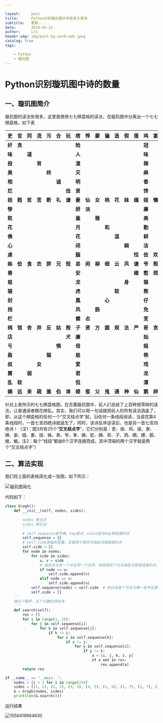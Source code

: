 ```yaml
---

layout:     post
title:      Python识别璇玑图中共有多少首诗
subtitle:   更新.....
date:       2019-05-21
author:     Lcs
header-img: img/post-bg-ios9-web.jpeg
catalog: true
tags:

    - Python
    - 璇玑图
---
```


# Python识别璇玑图中诗的数量

## 一、璇玑图简介

璇玑图的读法有很多，这里我使用七七棋盘格的读法，在璇玑图中分离出一个七七棋盘格，如下表

| **吏** | **官** | **同** | **流** | **污** | **合** | **玩** | **痞** | **悍** | **蒙** | **骗** | **造** | **假** | **蛋** | **鸡** | **宴** | **请** | **客** | **友** | **朋** | **远** | **戚** | **偏** | **正** | **反** | **拨** | **乱** | **冤** | **隶** |
| ------ | ------ | ------ | ------ | ------ | ------ | ------ | ------ | ------ | ------ | ------ | ------ | ------ | ------ | ------ | ------ | ------ | ------ | ------ | ------ | ------ | ------ | ------ | ------ | ------ | ------ | ------ | ------ | ------ |
| **奸** | **贪** |        |        |        |        |        | **险** |        |        |        |        |        |        | **冠** |        |        |        |        |        |        | **眷** |        |        |        |        |        | **阉** | **佃** |
| **味** |        | **道** |        |        |        |        | **人** |        |        |        |        |        |        | **味** |        |        |        |        |        |        | **爱** |        |        |        |        | **公** |        | **荒** |
| **投** |        |        | **背** |        |        |        | **渣** |        |        |        |        |        |        | **辣** |        |        |        |        |        |        | **宠** |        |        |        | **猪** |        |        | **田** |
| **臭** |        |        |        | **终** |        |        | **灭** |        |        |        |        |        |        | **麻** |        |        |        |        |        |        | **姬** |        |        | **汗** |        |        |        | **地** |
| **相** |        |        |        |        | **诚** |        | **明** |        |        |        |        |        |        | **香** |        |        |        |        |        |        | **美** |        | **血** |        |        |        |        | **天** |
| **烂** |        |        |        |        |        | **俭** | **贤** |        |        |        |        |        |        | **馋** |        |        |        |        |        |        | **甜** | **粘** |        |        |        |        |        | **寒** |
| **妓** | **贱** | **贫** | **苦** | **断** | **礼** | **谦** | **妻** | **仙** | **女** | **桃** | **花** | **妹** | **嫣** | **姐** | **懒** | **惰** | **猪** | **狗** | **低** | **贱** | **妾** | **酸** | **流** | **泪** | **目** | **满** | **惨** | **婢** |
| **惨** |        |        |        |        |        |        | **妍** | **淡** |        |        |        |        |        | **廉** |        |        |        |        |        | **奸** | **艳** |        |        |        |        |        |        | **难** |
| **败** |        |        |        |        |        |        | **羞** |        | **雅** |        |        |        |        | **美** |        |        |        |        | **猴** |        | **心** |        |        |        |        |        |        | **家** |
| **花** |        |        |        |        |        |        | **月** |        |        | **和** |        |        |        | **勤** |        |        |        | **狐** |        |        | **嘴** |        |        |        |        |        |        | **破** |
| **佛** |        |        |        |        |        |        | **花** |        |        |        | **温** |        |        | **耕** |        |        | **鬼** |        |        |        | **手** |        |        |        |        |        |        | **颜** |
| **心** |        |        |        |        |        |        | **闭** |        |        |        |        | **娴** |        | **洁** |        | **神** |        |        |        |        | **眼** |        |        |        |        |        |        | **抢** |
| **虔** |        |        |        |        |        |        | **腼** |        |        |        |        |        | **恬** | **俭** | **欢** |        |        |        |        |        | **馋** |        |        |        |        |        |        | **欢** |
| **姊** | **俭** | **食** | **衣** | **胖** | **兄** | **短** | **弟** | **闲** | **柳** | **细** | **云** | **风** | **谦** | **爷** | **叛** | **雷** | **鸣** | **闪** | **电** | **悍** | **爹** | **严** | **管** | **制** | **规** | **家** | **善** | **娣** |
| **善** |        |        |        |        |        |        | **安** |        |        |        |        |        | **瘫** | **憨** | **烦** |        |        |        |        |        | **喘** |        |        |        |        |        |        | **谦** |
| **慈** |        |        |        |        |        |        | **龙** |        |        |        |        | **身** |        | **猫** |        | **厌** |        |        |        |        | **呼** |        |        |        |        |        |        | **戴** |
| **猫** |        |        |        |        |        |        | **虎** |        |        |        | **软** |        |        | **熊** |        |        | **疯** |        |        |        | **吸** |        |        |        |        |        |        | **佩** |
| **封** |        |        |        |        |        |        | **凰** |        |        | **心** |        |        |        | **仔** |        |        |        | **野** |        |        | **胸** |        |        |        |        |        |        | **宝** |
| **挡** |        |        |        |        |        |        | **凤** |        | **肠** |        |        |        |        | **免** |        |        |        |        | **狂** |        | **肺** |        |        |        |        |        |        | **剑** |
| **栏** |        |        |        |        |        |        | **健** | **忐** |        |        |        |        |        | **变** |        |        |        |        |        | **癫** | **惨** |        |        |        |        |        |        | **短** |
| **鸽** | **馆** | **舍** | **弃** | **反** | **姑** | **叛** | **子** | **贤** | **方** | **圆** | **规** | **法** | **严** | **哥** | **贪** | **仁** | **义** | **德** | **道** | **善** | **姨** | **残** | **心** | **狠** | **断** | **斩** | **弯** | **蛇** |
| **店** |        |        |        |        |        | **犬** | **廉** |        |        |        |        |        |        | **灿** |        |        |        |        |        |        | **侃** | **怨** |        |        |        |        |        | **癍** |
| **亏** |        |        |        |        | **惧** |        | **母** |        |        |        |        |        |        | **姐** |        |        |        |        |        |        | **伴** |        | **解** |        |        |        |        | **布** |
| **盈** |        |        |        | **猫** |        |        | **慈** |        |        |        |        |        |        | **艳** |        |        |        |        |        |        | **舞** |        |        | **化** |        |        |        | **衣** |
| **叔** |        |        | **女** |        |        |        | **爱** |        |        |        |        |        |        | **戏** |        |        |        |        |        |        | **刀** |        |        |        | **利** |        |        | **缝** |
| **舅** |        | **弱** |        |        |        |        | **君** |        |        |        |        |        |        | **龙** |        |        |        |        |        |        | **斩** |        |        |        |        | **让** |        | **勤** |
| **乱** | **软** |        |        |        |        |        | **侃** |        |        |        |        |        |        | **潭** |        |        |        |        |        |        | **尖** |        |        |        |        |        | **谦** | **俭** |
| **嫡** | **远** | **亲** | **疏** | **羞** | **伯** | **谗** | **娌** | **蛮** | **父** | **鬼** | **通** | **神** | **仙** | **鹅** | **卵** | **洁** | **石** | **藏** | **隐** | **山** | **蝎** | **患** | **病** | **痛** | **寒** | **门** | **艳** | **媳** |

针对上表所示的七七棋盘格图，在苏蕙璇玑图中，前人们总结了上百种很零碎的读法，让普通读者眼花缭乱。其实，我们可以用一句话就把前人的所有读法涵盖了，即，从这个棋盘格的任何一个“交叉结点字”起，沿任何一条线段阅读，当读完第4条线段时，一首七言四绝诗就诞生了，同时，该诗反序逆读后，也是另一首七言四绝诗！（注1：图3共有25个“**交叉结点字**”，它们分别是：吏、痞、鸡、戚、隶、婢、妾、姐、妻、妓、姊、弟、爷、爹、娣、蛇、姨、哥、子、鸽、嫡、娌、鹅、媳、蝎。注2：每个“线段”都由8个汉字连接而成，其中顶端的两个汉字就是两个“交叉结点字”）

## 二、算法实现

我们将上面的表格简化成一张图，如下所示：

![璇玑图简化](https://github.com/lcs1998/lcs1998.github.io/blob/master/img/%E7%92%87%E7%8E%91%E5%9B%BE%E7%AE%80%E5%8C%96.png?raw=true)

代码如下：

```python
class Gragh():
    def __init__(self, nodes, sides):
        '''
        nodes 表示点
        sides 表示边
        '''
        # self.sequense是字典，key是点，value是与key相连接的点
        self.sequense = {}
        # self.side是临时变量，主要用于保存与指定点相连接的点
        self.side = []
        for node in nodes:
            for side in sides:
                u, v = side
                # 指定点与另一个点在同一个边中，则说明这个点与指定点是相连接的点，则需要将这个点放到self.side中
                if node == u:
                    self.side.append(v)
                elif node == v:
                    self.side.append(u)
            self.sequense[node] = self.side  # 统计出各个节点与哪一些节点直接连接
            self.side = []
	'''
	做五个循环，五个点确定四句诗
	'''
    def search(self):
        res = []
        for i in range(1, 26):
            for j in self.sequense[i]:
                for k in self.sequense[j]:
                    if k != i:
                        for z in self.sequense[k]:
                            if z != j:
                                for y in self.sequense[z]:
                                    if y != k:
                                        a = [i, j, k, z, y]
                                        if a not in res:
                                            res.append(a)
        return res

if __name__ == "__main__":
    nodes = [i + 1 for i in range(25)]
    sides = [(1, 2), (2, 3), (3, 4), (4, 5), (1, 6), (1, 7), (2, 7), (3, 8), (4, 9), (5, 10), (5, 9), (6, 7),(7, 8), (8, 9), (9, 10), (6, 11), (7, 12), (7, 13), (8, 13), (9, 13),(9, 14), (10, 15), (11, 12), (12, 13), (13, 14), (14, 15), (11, 16), (12, 17), (13, 18), (13, 17),(13, 19), (14, 19), (15, 20), (16, 17), (17, 18), (18, 19), (19, 20), (16, 21), (17, 21), (17, 22),(18, 23), (19, 24), (19, 25), (20, 25), (21, 22), (22, 23), (23, 24), (24, 25)]
    G = Gragh(nodes, sides)
    print(len(G.search()))
```

运行结果

![1558419864630](https://github.com/lcs1998/lcs1998.github.io/blob/master/img/1558419864630.png?raw=true)

